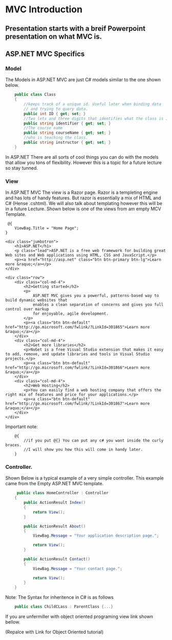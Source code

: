 # MVC Introduction

## Presentation starts with a breif Powerpoint presentation on what MVC is.

## ASP.NET MVC Specifics

### Model

The Models in ASP.NET MVC are just C# models similar to the one shown below.

```C#
    public class Class
    {
        //keeps track of a unique id. Useful later when binding data
        // and trying to query data.
        public int ID { get; set; }
        //Two lets and three digits that identifies what the class is ie: CS 325
        public string identifier { get; set; } 
        //The course name
        public string courseName { get; set; }
        //who is teaching the class.
        public string instructor { get; set; }
    }    
```

In ASP.NET There are all sorts of cool things you can do with the models that
allow you tons of flexibility. However this is a topic for a future lecture so
stay tunned.

### View

In ASP.NET MVC The view is a Razor page. Razor is a templeting engine and has lots of
handy features. But razor is essentially a mix of HTML and C# (Hense .cshtml). We will also talk about templating however this will be in a future Lecture. Shown below is one of the views from am empty MCV Template.

```cshtml
 @{
    ViewBag.Title = "Home Page";
}

<div class="jumbotron">
    <h1>ASP.NET</h1>
    <p class="lead">ASP.NET is a free web framework for building great Web sites and Web applications using HTML, CSS and JavaScript.</p>
    <p><a href="http://asp.net" class="btn btn-primary btn-lg">Learn more &raquo;</a></p>
</div>

<div class="row">
    <div class="col-md-4">
        <h2>Getting started</h2>
        <p>
            ASP.NET MVC gives you a powerful, patterns-based way to build dynamic websites that
            enables a clean separation of concerns and gives you full control over markup
            for enjoyable, agile development.
        </p>
        <p><a class="btn btn-default" href="http://go.microsoft.com/fwlink/?LinkId=301865">Learn more &raquo;</a></p>
    </div>
    <div class="col-md-4">
        <h2>Get more libraries</h2>
        <p>NuGet is a free Visual Studio extension that makes it easy to add, remove, and update libraries and tools in Visual Studio projects.</p>
        <p><a class="btn btn-default" href="http://go.microsoft.com/fwlink/?LinkId=301866">Learn more &raquo;</a></p>
    </div>
    <div class="col-md-4">
        <h2>Web Hosting</h2>
        <p>You can easily find a web hosting company that offers the right mix of features and price for your applications.</p>
        <p><a class="btn btn-default" href="http://go.microsoft.com/fwlink/?LinkId=301867">Learn more &raquo;</a></p>
    </div>
</div>
```

Important note:

```cshtml
    @{
        //if you put @{} You can put any c# you want inside the curly braces.
        //I will show you how this will come in handy later.
    }
```

### Controller.

Shown Below is a typical example of a very simple controller. This example came from the Empty ASP.NET MVC template.

```C#
     public class HomeController : Controller
    {
        public ActionResult Index()
        {
            return View();
        }

        public ActionResult About()
        {
            ViewBag.Message = "Your application description page.";

            return View();
        }

        public ActionResult Contact()
        {
            ViewBag.Message = "Your contact page.";

            return View();
        }
    }
```
Note: The Syntax for inheritence in C# is as follows

```C#
    public class ChildCLass : ParentClass {...}
```

If you are unfermiller with object oriented programing view link shown bellow.

(Repalce with Link for Object Oriented tutorial)

